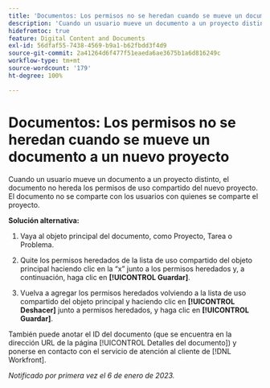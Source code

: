 ```yaml
---
title: 'Documentos: Los permisos no se heredan cuando se mueve un documento a un nuevo proyecto'
description: 'Cuando un usuario mueve un documento a un proyecto distinto, el documento no hereda los permisos de uso compartido del nuevo proyecto. El documento no se comparte con los usuarios con quienes se comparte el proyecto. '
hidefromtoc: true
feature: Digital Content and Documents
exl-id: 56dfaf55-7438-4569-b9a1-b62fbdd3f4d9
source-git-commit: 2a41264d6f477f51eaeda6ae3675b1a6d816249c
workflow-type: tm+mt
source-wordcount: '179'
ht-degree: 100%

---
```


# Documentos: Los permisos no se heredan cuando se mueve un documento a un nuevo proyecto

<!-- This Known Issue is on the TOC for both Workfront and Workfront Proof-->

<!--Won't fix tab: Valid issue, won't fix.-->

Cuando un usuario mueve un documento a un proyecto distinto, el documento no hereda los permisos de uso compartido del nuevo proyecto. El documento no se comparte con los usuarios con quienes se comparte el proyecto.

**Solución alternativa:**

1. Vaya al objeto principal del documento, como Proyecto, Tarea o Problema.

1. Quite los permisos heredados de la lista de uso compartido del objeto principal haciendo clic en la “x” junto a los permisos heredados y, a continuación, haga clic en **[!UICONTROL Guardar]**.

1. Vuelva a agregar los permisos heredados volviendo a la lista de uso compartido del objeto principal y haciendo clic en **[!UICONTROL Deshacer]** junto a permisos heredados, y haga clic en **[!UICONTROL Guardar]**.

También puede anotar el ID del documento (que se encuentra en la dirección URL de la página [!UICONTROL Detalles del documento]) y ponerse en contacto con el servicio de atención al cliente de [!DNL Workfront].

_Notificado por primera vez el 6 de enero de 2023._
